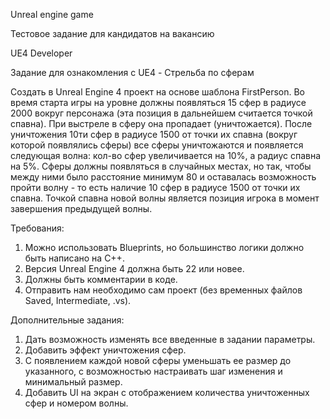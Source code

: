 Unreal engine game

Тестовое задание для кандидатов на вакансию

UE4 Developer



Задание для ознакомления  с UE4 - Стрельба по сферам

Создать в Unreal Engine 4 проект на основе шаблона FirstPerson. Во время старта игры на уровне 
должны появляться 15 сфер в радиусе 2000 вокруг персонажа (эта позиция в дальнейшем считается 
точкой спавна). При выстреле в сферу она пропадает (уничтожается). После уничтожения 10ти сфер в 
радиусе 1500 от точки их спавна (вокруг которой появлялись сферы) все сферы уничтожаются и 
появляется следующая волна: кол-во сфер увеличивается  на 10%, а радиус спавна на 5%. Сферы должны 
появляться в случайных местах, но так, чтобы между ними было расстояние минимум 80 и оставалась 
возможность пройти волну - то есть наличие 10 сфер в радиусе 1500 от точки их спавна. Точкой спавна 
новой волны является позиция игрока в момент завершения предыдущей волны.

Требования:
1. Можно использовать Blueprints, но большинство  логики должно быть написано на С++.
2. Версия Unreal Engine 4 должна быть 22 или новее.
3. Должны быть комментарии в коде.
4. Отправить нам необходимо сам проект (без временных  файлов Saved, Intermediate, .vs).

Дополнительные задания:
1. Дать возможность  изменять все введенные в задании параметры.
2. Добавить эффект уничтожения сфер.
3. С появлением каждой новой сферы уменьшать ее размер до указанного, с возможностью  настраивать 
шаг изменения и минимальный размер.
4. Добавить UI на экран с отображением  количества уничтоженных  сфер и номером волны.
